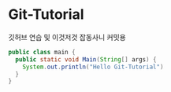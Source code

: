 # Git-Tutorial
깃허브 연습 및 이것저것 잡동사니 커밋용

```java
public class main {
  public static void Main(String[] args) {
    System.out.println("Hello Git-Tutorial")
  }
}
```
